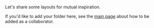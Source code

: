 Let's share some layouts for mutual inspiration.

If you'd like to add your folder here, see the [main page](https://github.com/boolbag/EditPad-Goodies) about how to be added as a collaborator. 

